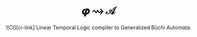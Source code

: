 <div align="center"><h1>𝝋 ⇝ 𝒜</h1>

![CI][ci-link]
Linear Temporal Logic compiler to Generalized Büchi Automata.

</div>
